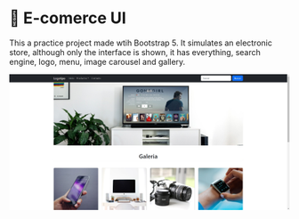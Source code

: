 # 🏪 E-comerce UI

This a practice project made wtih Bootstrap 5.
It simulates an electronic store, although only the interface is shown,
it has everything, search engine, logo, menu, image carousel and gallery.

![Screenshot](/img/screenshot.jpg)
